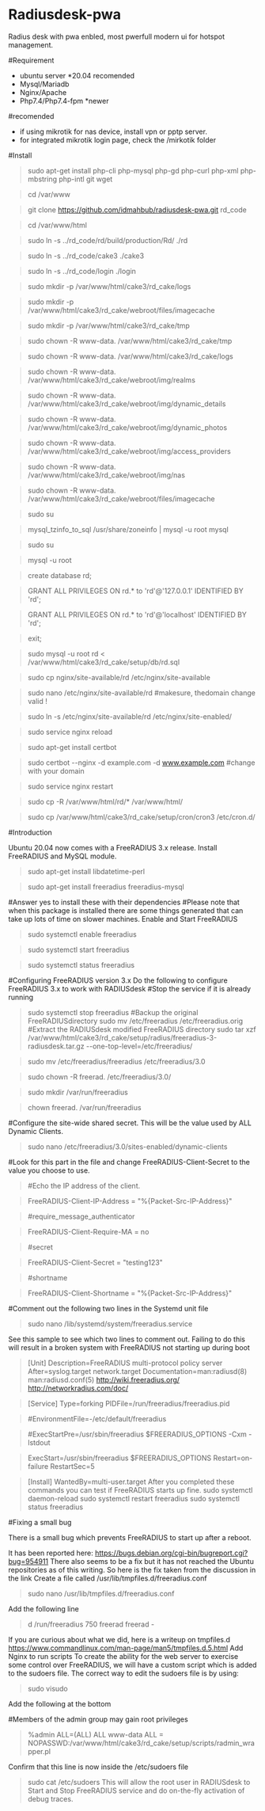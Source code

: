 # Radiusdesk-pwa
Radius desk with pwa enbled, most pwerfull modern ui for hotspot management.

#Requirement
- ubuntu server *20.04 recomended
- Mysql/Mariadb
- Nginx/Apache
- Php7.4/Php7.4-fpm *newer

#recomended
- if using mikrotik for nas device, install vpn or pptp server.
- for integrated mikrotik login page, check the /mirkotik folder

#Install
>sudo apt-get install php-cli php-mysql php-gd php-curl php-xml php-mbstring php-intl git wget

>cd /var/www

>git clone https://github.com/idmahbub/radiusdesk-pwa.git rd_code

>cd /var/www/html

>sudo ln -s ../rd_code/rd/build/production/Rd/ ./rd

>sudo ln -s ../rd_code/cake3 ./cake3

>sudo ln -s ../rd_code/login ./login

>sudo mkdir -p  /var/www/html/cake3/rd_cake/logs

>sudo mkdir -p /var/www/html/cake3/rd_cake/webroot/files/imagecache

>sudo mkdir -p /var/www/html/cake3/rd_cake/tmp

>sudo chown -R www-data. /var/www/html/cake3/rd_cake/tmp

>sudo chown -R www-data. /var/www/html/cake3/rd_cake/logs

>sudo chown -R www-data. /var/www/html/cake3/rd_cake/webroot/img/realms

>sudo chown -R www-data. /var/www/html/cake3/rd_cake/webroot/img/dynamic_details

>sudo chown -R www-data. /var/www/html/cake3/rd_cake/webroot/img/dynamic_photos

>sudo chown -R www-data. /var/www/html/cake3/rd_cake/webroot/img/access_providers

>sudo chown -R www-data. /var/www/html/cake3/rd_cake/webroot/img/nas

>sudo chown -R www-data. /var/www/html/cake3/rd_cake/webroot/files/imagecache

>sudo su

>mysql_tzinfo_to_sql /usr/share/zoneinfo | mysql -u root  mysql

>sudo su

>mysql -u root

>create database rd;

>GRANT ALL PRIVILEGES ON rd.* to 'rd'@'127.0.0.1' IDENTIFIED BY 'rd';

>GRANT ALL PRIVILEGES ON rd.* to 'rd'@'localhost' IDENTIFIED BY 'rd';

>exit;

>sudo mysql -u root rd < /var/www/html/cake3/rd_cake/setup/db/rd.sql

>sudo cp nginx/site-available/rd /etc/nginx/site-available 

>sudo nano /etc/nginx/site-available/rd #makesure, thedomain change valid !

>sudo ln -s /etc/nginx/site-available/rd /etc/nginx/site-enabled/

>sudo service nginx reload

>sudo apt-get install certbot

>sudo certbot --nginx -d example.com -d www.example.com #change with your domain

>sudo service nginx restart

>sudo cp -R /var/www/html/rd/* /var/www/html/

>sudo cp /var/www/html/cake3/rd_cake/setup/cron/cron3 /etc/cron.d/

#Introduction

Ubuntu 20.04 now comes with a FreeRADIUS 3.x release.
Install FreeRADIUS and MySQL module.

>sudo apt-get install libdatetime-perl

>sudo apt-get install freeradius freeradius-mysql

#Answer yes to install these with their dependencies
#Please note that when this package is installed there are some things generated that can take up lots of time on slower machines.
Enable and Start FreeRADIUS

>sudo systemctl enable freeradius

>sudo systemctl start freeradius

>sudo systemctl status freeradius

#Configuring FreeRADIUS version 3.x
Do the following to configure FreeRADIUS 3.x to work with RADIUSdesk
#Stop the service if it is already running
>sudo systemctl stop freeradius
#Backup the original FreeRADIUSdirectory
>sudo mv /etc/freeradius /etc/freeradius.orig
#Extract the RADIUSdesk modified FreeRADIUS directory
>sudo tar xzf /var/www/html/cake3/rd_cake/setup/radius/freeradius-3-radiusdesk.tar.gz --one-top-level=/etc/freeradius/

>sudo mv /etc/freeradius/freeradius /etc/freeradius/3.0

>sudo chown -R freerad. /etc/freeradius/3.0/

>sudo  mkdir /var/run/freeradius

>chown freerad. /var/run/freeradius


#Configure the site-wide shared secret. This will be the value used by ALL Dynamic Clients.

>sudo nano /etc/freeradius/3.0/sites-enabled/dynamic-clients

#Look for this part in the file and change FreeRADIUS-Client-Secret to the value you choose to use.

>#Echo the IP address of the client.

>FreeRADIUS-Client-IP-Address = "%{Packet-Src-IP-Address}"
 
>#require_message_authenticator

>FreeRADIUS-Client-Require-MA = no
 
>#secret

>FreeRADIUS-Client-Secret = "testing123"
 
>#shortname

>FreeRADIUS-Client-Shortname = "%{Packet-Src-IP-Address}"

#Comment out the following two lines in the Systemd unit file

>sudo nano /lib/systemd/system/freeradius.service

See this sample to see which two lines to comment out. Failing to do this will result in a broken system with FreeRADIUS not starting up during boot

>[Unit]
Description=FreeRADIUS multi-protocol policy server
After=syslog.target network.target
Documentation=man:radiusd(8) man:radiusd.conf(5) http://wiki.freeradius.org/ http://networkradius.com/doc/
 
>[Service]
Type=forking
PIDFile=/run/freeradius/freeradius.pid

>#EnvironmentFile=-/etc/default/freeradius

>#ExecStartPre=/usr/sbin/freeradius $FREERADIUS_OPTIONS -Cxm -lstdout

>ExecStart=/usr/sbin/freeradius $FREERADIUS_OPTIONS
Restart=on-failure
RestartSec=5
 
>[Install]
WantedBy=multi-user.target
After you completed these commands you can test if FreeRADIUS starts up fine.
sudo systemctl daemon-reload 
sudo systemctl restart freeradius
sudo systemctl status freeradius

#Fixing a small bug

There is a small bug which prevents FreeRADIUS to start up after a reboot.

It has been reported here: https://bugs.debian.org/cgi-bin/bugreport.cgi?bug=954911 There also seems to be a fix but it has not reached the Ubuntu repositories as of this writing. So here is the fix taken from the discussion in the link Create a file called /usr/lib/tmpfiles.d/freeradius.conf

>sudo nano  /usr/lib/tmpfiles.d/freeradius.conf

Add the following line

>d /run/freeradius 750 freerad freerad -

If you are curious about what we did, here is a writeup on tmpfiles.d
https://www.commandlinux.com/man-page/man5/tmpfiles.d.5.html
Add Nginx to run scripts
To create the ability for the web server to exercise some control over FreeRADIUS, we will have a custom script which is added to the sudoers file.
The correct way to edit the sudoers file is by using:

>sudo visudo

Add the following at the bottom

#Members of the admin group may gain root privileges

> %admin ALL=(ALL) ALL www-data ALL = NOPASSWD:/var/www/html/cake3/rd_cake/setup/scripts/radmin_wrapper.pl

Confirm that this line is now inside the /etc/sudoers file
> sudo cat /etc/sudoers
This will allow the root user in RADIUSdesk to Start and Stop FreeRADIUS service and do on-the-fly activation of debug traces.
